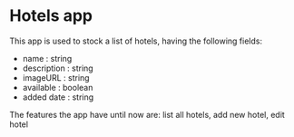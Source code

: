 # Hotels app

This app is used to stock a list of hotels, having the following fields:

- name : string
- description : string
- imageURL : string
- available : boolean
- added date : string

The features the app have until now are: list all hotels, add new hotel, edit hotel
